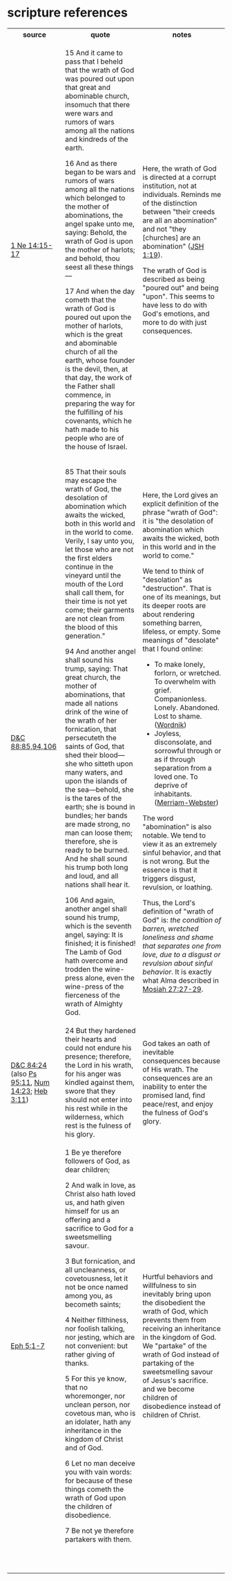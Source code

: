 # scripture references

<table>
<tr>
    <th>source</th><th>quote</th><th>notes</th>
</tr>
<tr>
    <td><a href="https://www.churchofjesuschrist.org/study/scriptures/bofm/1-ne/14.15,16,17?lang=eng&clang=eng#p15,16,17">1 Ne 14:15-17</a></td>
    <td>
<p>
15 And it came to pass that I beheld that the wrath of God was poured out upon that great and abominable church, insomuch that there were wars and rumors of wars among all the nations and kindreds of the earth.
</p>
<p>
16 And as there began to be wars and rumors of wars among all the nations which belonged to the mother of abominations, the angel spake unto me, saying: Behold, the wrath of God is upon the mother of harlots; and behold, thou seest all these things—
</p>
<p>
17 And when the day cometh that the wrath of God is poured out upon the mother of harlots, which is the great and abominable church of all the earth, whose founder is the devil, then, at that day, the work of the Father shall commence, in preparing the way for the fulfilling of his covenants, which he hath made to his people who are of the house of Israel.
</p>
    </td>
    <td>
<p>
Here, the wrath of God is directed at a corrupt institution, not at individuals. Reminds me of the distinction between "their creeds are all an abomination" and not "they [churches] are an abomination" (<a href="https://www.churchofjesuschrist.org/study/scriptures/pgp/js-h/1.19?lang=eng&clang=eng#p19">JSH 1:19</a>).
</p>
<p>
The wrath of God is described as being "poured out" and being "upon". This seems to have less to do with God's emotions, and more to do with just consequences.
</p>
    </td>
</tr>

<tr>
<td><a href="https://www.churchofjesuschrist.org/study/scriptures/dc-testament/dc/88.85,94,106?lang=eng&clang=eng#p85,94,106">D&C 88:85,94,106</a></td>
<td>
<p>
85 That their souls may escape the wrath of God, the desolation of abomination which awaits the wicked, both in this world and in the world to come. Verily, I say unto you, let those who are not the first elders continue in the vineyard until the mouth of the Lord shall call them, for their time is not yet come; their garments are not clean from the blood of this generation."
</p>
<p>
94 And another angel shall sound his trump, saying: That great church, the mother of abominations, that made all nations drink of the wine of the wrath of her fornication, that persecuteth the saints of God, that shed their blood—she who sitteth upon many waters, and upon the islands of the sea—behold, she is the tares of the earth; she is bound in bundles; her bands are made strong, no man can loose them; therefore, she is ready to be burned. And he shall sound his trump both long and loud, and all nations shall hear it.
</p>
<p>
106 And again, another angel shall sound his trump, which is the seventh angel, saying: It is finished; it is finished! The Lamb of God hath overcome and trodden the wine-press alone, even the wine-press of the fierceness of the wrath of Almighty God.
</p>
</td>
<td>
<p>Here, the Lord gives an explicit definition of the phrase "wrath of God": it is "the desolation of abomination which awaits the wicked, both in this world and in the world to come."
</p>
<p>We tend to think of "desolation" as "destruction". That is one of its meanings, but its deeper roots are about rendering something barren, lifeless, or empty. Some meanings of "desolate" that I found online:
</p>
<ul>
<li>To make lonely, forlorn, or wretched. To overwhelm with grief. Companionless. Lonely. Abandoned. Lost to shame. (<a href="https://www.wordnik.com/words/desolate">Wordnik</a>)</li>
<li>Joyless, disconsolate, and sorrowful through or as if through separation from a loved one. To deprive of inhabitants. (<a href="https://www.merriam-webster.com/dictionary/desolate">Merriam-Webster</a>)</li>
</ul>
<p>The word "abomination" is also notable. We tend to view it as an extremely sinful behavior, and that is not wrong. But the essence is that it triggers disgust, revulsion, or loathing.</p>
<p>Thus, the Lord's definition of "wrath of God" is: <em>the condition of barren, wretched loneliness and shame that separates one from love, due to a disgust or revulsion about sinful behavior</em>. It is exactly what Alma described in <a href="https://www.churchofjesuschrist.org/study/scriptures/bofm/mosiah/27.28,29?lang=eng&clang=eng#p27-p29">Mosiah 27:27-29</a>.</p>
</td>
</tr>
<tr>
<td><a href="https://www.churchofjesuschrist.org/study/scriptures/dc-testament/dc/84.24?lang=eng#p24">D&C 84:24</a> (also <a href="https://www.churchofjesuschrist.org/study/scriptures/ot/ps/95?lang=eng&id=11#p11">Ps 95:11</a>, <a href="https://www.churchofjesuschrist.org/study/scriptures/ot/num/14?lang=eng&id=23#p23">Num 14:23</a>; <a href="https://www.churchofjesuschrist.org/study/scriptures/nt/heb/3.11?lang=eng#p11">Heb 3:11</a>)</td>
<td>24 But they hardened their hearts and could not endure his presence; therefore, the Lord in his wrath, for his anger was kindled against them, swore that they should not enter into his rest while in the wilderness, which rest is the fulness of his glory.</td>
<td>God takes an oath of inevitable consequences because of His wrath. The consequences are an inability to enter the promised land, find peace/rest, and enjoy the fulness of God's glory.</td>
</tr>
<tr>
<td><a href="https://www.churchofjesuschrist.org/study/scriptures/nt/eph/5.1-7?lang=eng#p1">Eph 5:1-7</a></td>
<td><p>1 Be ye therefore followers of God, as dear children;</p>
<p>2 And walk in love, as Christ also hath loved us, and hath given himself for us an offering and a sacrifice to God for a sweetsmelling savour.</p>
<p>3 But fornication, and all uncleanness, or covetousness, let it not be once named among you, as becometh saints;</p>
<p>4 Neither filthiness, nor foolish talking, nor jesting, which are not convenient: but rather giving of thanks.</p>
<p>5 For this ye know, that no whoremonger, nor unclean person, nor covetous man, who is an idolater, hath any inheritance in the kingdom of Christ and of God.</p>
<p>6 Let no man deceive you with vain words: for because of these things cometh the wrath of God upon the children of disobedience.</p>
<p>7 Be not ye therefore partakers with them.</p>
</td>
<td>Hurtful behaviors and willfulness to sin inevitably bring upon the disobedient the wrath of God, which prevents them from receiving an inheritance in the kingdom of God. We "partake" of the wrath of God instead of partaking of the sweetsmelling savour of Jesus's sacrifice. and we become children of disobedience instead of children of Christ.</td>
</tr>
<tr>
<td></td>
<td></td>
<td></td>
</tr>
<tr>
<td></td>
<td></td>
<td></td>
</tr>
<tr>
<td></td>
<td></td>
<td></td>
</tr>
<tr>
<td></td>
<td></td>
<td></td>
</tr>
<tr>
<td></td>
<td></td>
<td></td>
</tr>
<tr>
<td></td>
<td></td>
<td></td>
</tr>
<tr>
<td></td>
<td></td>
<td></td>
</tr>
<tr>
<td></td>
<td></td>
<td></td>
</tr>
</table>